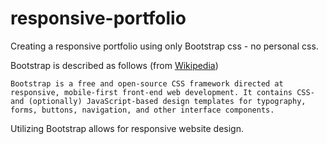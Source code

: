# responsive-portfolio

Creating a responsive portfolio using only Bootstrap css - no personal css.

Bootstrap is described as follows (from <a href="http://www.wikipedia.com">Wikipedia</a>)

```
Bootstrap is a free and open-source CSS framework directed at responsive, mobile-first front-end web development. It contains CSS- and (optionally) JavaScript-based design templates for typography, forms, buttons, navigation, and other interface components.

```
Utilizing Bootstrap allows for responsive website design.
